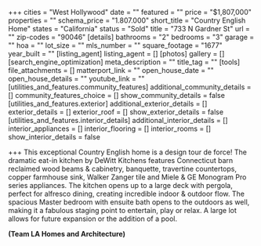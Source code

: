 +++
cities = "West Hollywood"
date = ""
featured = ""
price = "$1,807,000"
properties = ""
schema_price = "1.807.000"
short_title = "Country English Home"
states = "California"
status = "Sold"
title = "733 N Gardner St"
url = ""
zip-codes = "90046"
[details]
bathrooms = "2"
bedrooms = "3"
garage = ""
hoa = ""
lot_size = ""
mls_number = ""
square_footage = "1677"
year_built = ""
[listing_agent]
listing_agent = []
[photos]
gallery = []
[search_engine_optimization]
meta_description = ""
title_tag = ""
[tools]
file_attachments = []
matterport_link = ""
open_house_date = ""
open_house_details = ""
youtube_link = ""
[utilities_and_features.community_features]
additional_community_details = []
community_features_choice = []
show_community_details = false
[utilities_and_features.exterior]
additional_exterior_details = []
exterior_details = []
exterior_roof = []
show_exterior_details = false
[utilities_and_features.interior_details]
additional_interior_details = []
interior_appliances = []
interior_flooring = []
interior_rooms = []
show_interior_details = false

+++
This exceptional Country English home is a design tour de force! The dramatic eat-in kitchen by DeWitt Kitchens features Connecticut barn reclaimed wood beams & cabinetry, banquette, travertine countertops, copper farmhouse sink, Walker Zanger tile and Miele & GE Monogram Pro series appliances. The kitchen opens up to a large deck with pergola, perfect for alfresco dining, creating incredible indoor & outdoor flow. The spacious Master bedroom with ensuite bath opens to the outdoors as well, making it a fabulous staging point to entertain, play or relax. A large lot allows for future expansion or the addition of a pool.

**(Team LA Homes and Architecture)**